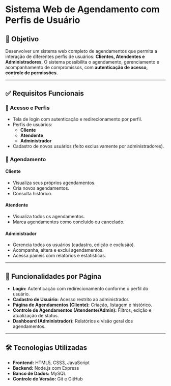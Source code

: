 # Sistema Web de Agendamento com Perfis de Usuário

## 🎯 Objetivo

Desenvolver um sistema web completo de agendamentos que permita a interação de diferentes perfis de usuários: **Clientes, Atendentes e Administradores**. O sistema possibilita o agendamento, gerenciamento e acompanhamento de compromissos, com **autenticação de acesso, controle de permissões**.

---

## ✅ Requisitos Funcionais

### 🔐 Acesso e Perfis

- Tela de login com autenticação e redirecionamento por perfil.
- Perfis de usuários:
  - **Cliente**
  - **Atendente**
  - **Administrador**
- Cadastro de novos usuários (feito exclusivamente por administradores).

### 📅 Agendamento

#### Cliente
- Visualiza seus próprios agendamentos.
- Cria novos agendamentos.
- Consulta histórico.

#### Atendente
- Visualiza todos os agendamentos.
- Marca agendamentos como concluído ou cancelado.

#### Administrador
- Gerencia todos os usuários (cadastro, edição e exclusão).
- Acompanha, altera e exclui agendamentos.
- Acessa painéis com relatórios e estatísticas.

---

## 📄 Funcionalidades por Página

- **Login:** Autenticação com redirecionamento conforme o perfil do usuário.
- **Cadastro de Usuário:** Acesso restrito ao administrador.
- **Página de Agendamentos (Cliente):** Criação, listagem e histórico.
- **Controle de Agendamentos (Atendente/Admin):** Filtros, edição e atualização de status.
- **Dashboard (Administrador):** Relatórios e visão geral dos agendamentos.

---

## 🛠 Tecnologias Utilizadas

- **Frontend:** HTML5, CSS3, JavaScript
- **Backend:** Node.js com Express
- **Banco de Dados:** MySQL
- **Controle de Versão:** Git e GitHub
